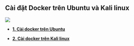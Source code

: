 
## Cài đặt Docker trên Ubuntu và Kali linux 
![](https://i.imgur.com/jyvBLIr.png)
 - [ **1. Cài docker trên Ubuntu**](./installingDocker.md)

 - [ **2. Cài docker trên Kali linux**](./InstallingDockerKali.md)


